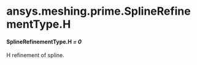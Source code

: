 # ansys.meshing.prime.SplineRefinementType.H



#### SplineRefinementType.H *= 0*

H refinement of spline.

<!-- !! processed by numpydoc !! -->
